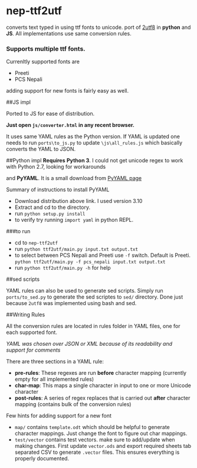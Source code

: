 nep-ttf2utf
===========

converts text typed in using ttf fonts to unicode. port of [2utf8](https://github.com/foss-np/2utf8) in **python** and **JS**. All implementations use same conversion rules. 

### Supports multiple ttf fonts. 
Currenltly supported fonts are 

- Preeti 
- PCS Nepali

adding support for new fonts is fairly easy as well.

##JS impl

Ported to JS for ease of distribution. 

**Just open `js/converter.html` in any recent browser.**

It uses same YAML rules as the Python version. If YAML is updated one needs to run `ports\to_js.py` to update `\js\all_rules.js` which basically converts the YAML to JSON.

##Python impl
**Requires**
**Python 3**. 
I could not get unicode regex to work with Python 2.7, looking for workarounds

and **PyYAML**. It is a small download from [PyYAML page](http://pyyaml.org/wiki/PyYAML) 

Summary of instructions to install PyYAML

- Download distribution above link. I used version 3.10
- Extract and cd to the directory. 
- run `python setup.py install`
- to verify try running `import yaml` in python REPL.

###to run 

- cd to `nep-ttf2utf`
- run `python ttf2utf/main.py input.txt output.txt`
- to select between PCS Nepali and Preeti use `-f` switch. Default is Preeti. `python ttf2utf/main.py -f pcs_nepali input.txt output.txt`
- run `python ttf2utf/main.py -h` for help


##sed scripts

YAML rules can also be used to generate sed scripts. Simply run `ports/to_sed.py` to generate the sed scriptes to `sed/` directory. Done just because `2utf8` was implemented using bash and sed.

##Writing Rules

All the conversion rules are located in rules folder in YAML files, one for each supported font. 

*YAML was chosen over JSON or XML because of its readability and support for comments*

There are three sections in a YAML rule:

- **pre-rules**: These regexes are run **before** character mapping (currently empty for all implemented rules)
- **char-map**: This maps a single character in input to one or more Unicode character 
- **post-rules**: A series of regex replaces that is carried out **after** character mapping (contains bulk of the conversion rules)

Few hints for adding support for a new font

- `map/` contains `template.odt` which should be helpful to generate character mappings. Just change the font to figure out char mappings.
- `test/vector` contains test vectors. make sure to add/update when making changes. First update `vector.ods` and export required sheets tab separated CSV to generate `.vector` files. This ensures everything is properly documented.
